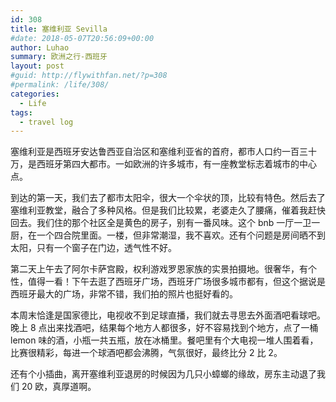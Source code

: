 ```yaml
---
id: 308
title: 塞维利亚 Sevilla
#date: 2018-05-07T20:56:09+00:00
author: Luhao
summary: 欧洲之行-西班牙
layout: post
#guid: http://flywithfan.net/?p=308
#permalink: /life/308/
categories:
  - Life
tags:
  - travel log
---
```


塞维利亚是西班牙安达鲁西亚自治区和塞维利亚省的首府，都市人口约一百三十万，是西班牙第四大都市。一如欧洲的许多城市，有一座教堂标志着城市的中心点。

到达的第一天，我们去了都市太阳伞，很大一个伞状的顶，比较有特色。然后去了塞维利亚教堂，融合了多种风格。但是我们比较累，老婆走久了腰痛，催着我赶快回去。我们住的那个社区全是黄色的房子，别有一番风味。这个 bnb 一厅一卫一厨，在一个四合院里面。一楼，但非常潮湿，我不喜欢。还有个问题是房间晒不到太阳，只有一个窗子在门边，透气性不好。

第二天上午去了阿尔卡萨宫殿，权利游戏罗恩家族的实景拍摄地。很奢华，有个性，值得一看！下午去逛了西班牙广场，西班牙广场很多城市都有，但这个据说是西班牙最大的广场，非常不错，我们拍的照片也挺好看的。

本周末恰逢是国家德比，电视收不到足球直播，我们就去寻思去外面酒吧看球吧。晚上 8 点出来找酒吧，结果每个地方人都很多，好不容易找到个地方，点了一桶 lemon 味的酒，小瓶一共五瓶，放在冰桶里。餐吧里有个大电视一堆人围着看，比赛很精彩，每进一个球酒吧都会沸腾，气氛很好，最终比分 2 比 2。

还有个小插曲，离开塞维利亚退房的时候因为几只小蟑螂的缘故，房东主动退了我们 20 欧，真厚道啊。

